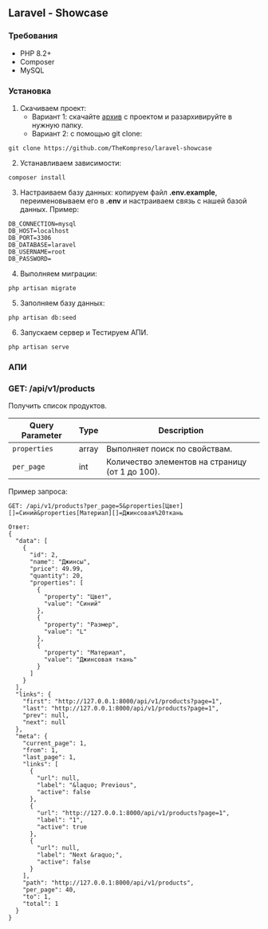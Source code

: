 ## Laravel - Showcase

### Требования
- PHP 8.2+
- Composer
- MySQL
### Установка
1. Скачиваем проект:
    - Вариант 1: скачайте [архив](https://github.com/TheKompreso/laravel-showcase/archive/refs/heads/master.zip) с проектом  и разархивируйте в нужную папку.
    - Вариант 2: с помощью git clone:
```
git clone https://github.com/TheKompreso/laravel-showcase
```
2. Устанавливаем зависимости:
```
composer install
```
3. Настраиваем базу данных:
копируем файл <b>.env.example</b>, переименовываем его в <b>.env</b> и настраиваем связь с нашей базой данных. Пример:
```
DB_CONNECTION=mysql
DB_HOST=localhost
DB_PORT=3306
DB_DATABASE=laravel
DB_USERNAME=root
DB_PASSWORD=
```
4. Выполняем миграции:
```
php artisan migrate
```
5. Заполняем базу данных:
```
php artisan db:seed
```
6. Запускаем сервер и Тестируем АПИ.
```
php artisan serve 
```

### АПИ
### GET: /api/v1/products
Получить список продуктов.

| Query Parameter | Type  | Description                                     |
|-----------------|-------|-------------------------------------------------|
| ``properties``  | array | Выполняет поиск по свойствам.                   |
| ``per_page``    | int   | Количество элементов на страницу (от 1 до 100). |

Пример запроса:<br>
```
GET: /api/v1/products?per_page=5&properties[Цвет][]=Синий&properties[Материал][]=Джинсовая%20ткань

Ответ:
{
  "data": [
    {
      "id": 2,
      "name": "Джинсы",
      "price": 49.99,
      "quantity": 20,
      "properties": [
        {
          "property": "Цвет",
          "value": "Синий"
        },
        {
          "property": "Размер",
          "value": "L"
        },
        {
          "property": "Материал",
          "value": "Джинсовая ткань"
        }
      ]
    }
  ],
  "links": {
    "first": "http://127.0.0.1:8000/api/v1/products?page=1",
    "last": "http://127.0.0.1:8000/api/v1/products?page=1",
    "prev": null,
    "next": null
  },
  "meta": {
    "current_page": 1,
    "from": 1,
    "last_page": 1,
    "links": [
      {
        "url": null,
        "label": "&laquo; Previous",
        "active": false
      },
      {
        "url": "http://127.0.0.1:8000/api/v1/products?page=1",
        "label": "1",
        "active": true
      },
      {
        "url": null,
        "label": "Next &raquo;",
        "active": false
      }
    ],
    "path": "http://127.0.0.1:8000/api/v1/products",
    "per_page": 40,
    "to": 1,
    "total": 1
  }
}
```
